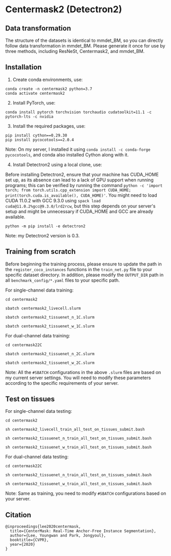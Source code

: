 # Centermask2 (Detectron2)

## Data transformation

The structure of the datasets is identical to mmdet_BM, so you can directly follow data transformation in mmdet_BM. Please generate it once for use by three methods, including ResNeSt, Centermask2, and mmdet_BM.

## Installation

1. Create conda environments, use:

  ```
  conda create -n centermask2 python=3.7
  conda activate centermask2
  ```

2. Install PyTorch, use:

  ```
  conda install pytorch torchvision torchaudio cudatoolkit=11.1 -c pytorch-lts -c nvidia
  ```

3. Install the required packages, use:

  ```
  pip install cython==0.29.30
  pip install pycocotools==2.0.4
  ```
  
  Note: On my server, I installed it using ```conda install -c conda-forge pycocotools```, and conda also installed Cython along with it.

4. Install Detectron2 using a local clone, use:

  Before installing Detectron2, ensure that your machine has CUDA_HOME set up, as its absence can lead to a lack of GPU support when running programs; this can be verified by running the command ```python -c 'import torch; from torch.utils.cpp_extension import CUDA_HOME; print(torch.cuda.is_available(), CUDA_HOME)'```. You might need to load CUDA 11.0.2 with GCC 9.3.0 using ```spack load cuda@11.0.2%gcc@9.3.0/lrd2rcw```, but this step depends on your server's setup and might be unnecessary if CUDA_HOME and GCC are already available.
  
  ```
  python -m pip install -e detectron2
  ```

  Note: my Detectron2 version is 0.3.
  
## Training from scratch

Before beginning the training process, please ensure to update the path in the ```register_coco_instances``` functions in the ```train_net.py``` file to your specific dataset directory. In addition, please modify the ```OUTPUT_DIR``` path in all ```benchmark_config/*.yaml``` files to your specific path.

For single-channel data training:

```
cd centermask2
 
sbatch centermask2_livecell.slurm

sbatch centermask2_tissuenet_n_1C.slurm

sbatch centermask2_tissuenet_w_1C.slurm
```

For dual-channel data training:

```
cd centermask22C
 
sbatch centermask2_tissuenet_n_2C.slurm

sbatch centermask2_tissuenet_w_2C.slurm
```

Note: All the ```#SBATCH``` configurations in the above ```.slurm``` files are based on my current server settings. You will need to modify these parameters according to the specific requirements of your server.


## Test on tissues

For single-channel data testing:

```
cd centermask2

sh centermask2_livecell_train_all_test_on_tissues_submit.bash

sh centermask2_tissuenet_n_train_all_test_on_tissues_submit.bash

sh centermask2_tissuenet_w_train_all_test_on_tissues_submit.bash
```

For dual-channel data testing:

```
cd centermask22C
 
sh centermask2_tissuenet_n_train_all_test_on_tissues_submit.bash

sh centermask2_tissuenet_w_train_all_test_on_tissues_submit.bash
```

Note: Same as training, you need to modify ```#SBATCH``` configurations based on your server.


## Citation

```
@inproceedings{lee2020centermask,
  title={CenterMask: Real-Time Anchor-Free Instance Segmentation},
  author={Lee, Youngwan and Park, Jongyoul},
  booktitle={CVPR},
  year={2020}
}
```
